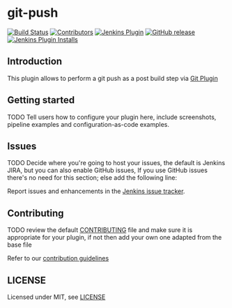 # git-push

[![Build Status](https://ci.jenkins.io/job/Plugins/job/git-push-plugin/job/master/badge/icon)](https://ci.jenkins.io/job/Plugins/job/git-push-plugin/job/master/)
[![Contributors](https://img.shields.io/github/contributors/jenkinsci/git-push-plugin.svg)](https://github.com/jenkinsci/git-push-plugin/graphs/contributors)
[![Jenkins Plugin](https://img.shields.io/jenkins/plugin/v/git-push.svg)](https://plugins.jenkins.io/git-push)
[![GitHub release](https://img.shields.io/github/release/jenkinsci/git-push-plugin.svg?label=changelog)](https://github.com/jenkinsci/git-push-plugin/releases/latest)
[![Jenkins Plugin Installs](https://img.shields.io/jenkins/plugin/i/git-push.svg?color=blue)](https://plugins.jenkins.io/git-push)

## Introduction

This plugin allows to perform a git push as a post build step via [Git Plugin](https://plugins.jenkins.io/git)

## Getting started

TODO Tell users how to configure your plugin here, include screenshots, pipeline examples and 
configuration-as-code examples.

## Issues

TODO Decide where you're going to host your issues, the default is Jenkins JIRA, but you can also enable GitHub issues,
If you use GitHub issues there's no need for this section; else add the following line:

Report issues and enhancements in the [Jenkins issue tracker](https://issues.jenkins-ci.org/).

## Contributing

TODO review the default [CONTRIBUTING](https://github.com/jenkinsci/.github/blob/master/CONTRIBUTING.md) file and make sure it is appropriate for your plugin, if not then add your own one adapted from the base file

Refer to our [contribution guidelines](https://github.com/jenkinsci/.github/blob/master/CONTRIBUTING.md)

## LICENSE

Licensed under MIT, see [LICENSE](LICENSE.md)

